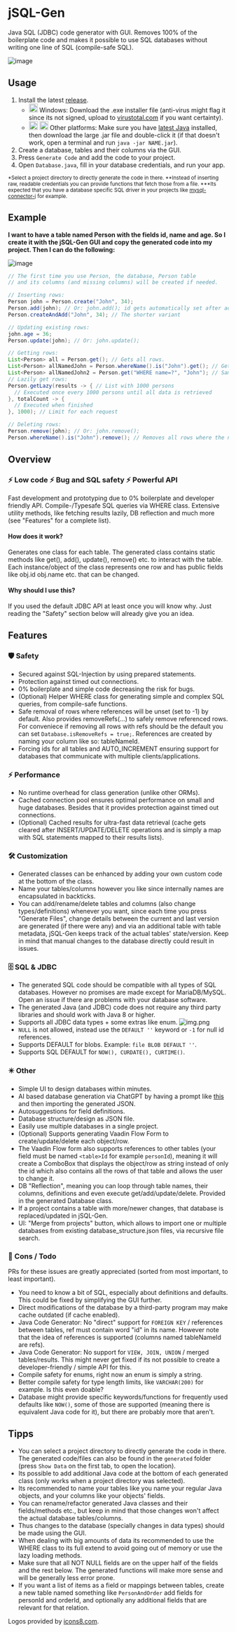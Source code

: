 # jSQL-Gen
Java SQL (JDBC) code generator with GUI. Removes 100% of the boilerplate code and makes
it possible to use SQL databases without writing one line of SQL (compile-safe SQL).

![image](https://github.com/user-attachments/assets/b52d2fca-74dd-436d-a6b1-e990e9f922ac)

## Usage
1. Install the latest [release](https://github.com/Osiris-Team/jSQL-Gen/releases/tag/latest). 
    - <img width="20" src="https://img.icons8.com/?size=48&id=M9BRw0RJZXKi&format=png"></img> Windows: Download the .exe installer file (anti-virus might flag it since its not signed, upload to [virustotal.com](https://www.virustotal.com/) if you want certainty).
    - <img width="20" src="https://img.icons8.com/?size=48&id=17842&format=png"></img>
    <img width="20" src="https://img.icons8.com/?size=48&id=uoRwwh0lz3Jp&format=png"></img> Other platforms: Make sure you have [latest Java](https://www.oracle.com/java/technologies/downloads/)
      installed, then download the large .jar file and double-click it (if that doesn't work, open a terminal and run `java -jar NAME.jar`).
2. Create a database, tables and their columns via the GUI. 
3. Press `Generate Code` and add the code to your project.
4. Open `Database.java`, fill in your database credentials, and run your app.

<p>
<sub>
*Select a project directory to directly generate the code in there.
**Instead of inserting raw, readable credentials you can provide functions that fetch
those from a file. 
***Its expected that you have a database specific SQL driver in your projects like
<a href="https://github.com/mysql/mysql-connector-j">mysql-connector-j</a> for example.
</sub>
</p>

## Example
<p><b>I want to have a table named Person with the fields id, name and age. So I create it with the jSQL-Gen GUI and copy
the generated code into my project. Then I can do the following:</b></p>

![image](./img_1.png)

```java
// The first time you use Person, the database, Person table 
// and its columns (and missing columns) will be created if needed.

// Inserting rows:
Person john = Person.create("John", 34);
Person.add(john); // Or: john.add(); id gets automatically set after adding
Person.createAndAdd("John", 34); // The shorter variant

// Updating existing rows:
john.age = 36;
Person.update(john); // Or: john.update();

// Getting rows:
List<Person> all = Person.get(); // Gets all rows.
List<Person> allNamedJohn = Person.whereName().is("John").get(); // Gets all rows where the name equals "John"
List<Person> allNamedJohn2 = Person.get("WHERE name=?", "John"); // Sames as above, but with regular SQL
// Lazily get rows:
Person.getLazy(results -> { // List with 1000 persons
  // Executed once every 1000 persons until all data is retrieved
}, totalCount -> {
  // Executed when finished
}, 1000); // Limit for each request 

// Deleting rows:
Person.remove(john); // Or: john.remove();
Person.whereName().is("John").remove(); // Removes all rows where the name equals "John"
```

## Overview

### ⚡️ Low code ⚡️ Bug and SQL safety ⚡️ Powerful API
Fast development and prototyping due to 0% boilerplate and developer friendly API.
Compile-/Typesafe SQL queries via WHERE class.
Extensive utility methods, like fetching results lazily, DB reflection and much more (see "Features" for a complete list).

#### How does it work?
Generates one class for each table.
The generated class contains static methods like get(), add(), update(), remove() etc. to interact with the table.
Each instance/object of the class represents
one row and has public fields like obj.id obj.name etc. that can be changed.

#### Why should I use this?
If you used the default JDBC API at least once you will know why.
Just reading the "Safety" section below will already give you an idea.

## Features

### 🛡 Safety
- Secured against SQL-Injection by using prepared statements.
- Protection against timed out connections.
- 0% boilerplate and simple code decreasing the risk for bugs.
- (Optional) Helper WHERE class for generating simple and complex SQL queries, from compile-safe functions.
- Safe removal of rows where references will be unset (set to -1) by default. Also provides removeRefs(...) to safely remove referenced rows.
For conveniece if removing all rows with refs should be the default you can set `Database.isRemoveRefs = true;`. References are created by naming your column like so: tableNameId.
- Forcing ids for all tables and AUTO_INCREMENT ensuring support for databases that
communicate with multiple clients/applications.

### ⚡️ Performance
- No runtime overhead for class generation (unlike other ORMs).
- Cached connection pool ensures optimal performance on small and huge databases.
  Besides that it provides protection against timed out connections.
- (Optional) Cached results for ultra-fast data retrieval
  (cache gets cleared after INSERT/UPDATE/DELETE operations and is
  simply a map with SQL statements mapped to their results lists).

### 🛠 Customization
- Generated classes can be enhanced by adding your own custom code at the bottom of the class.
- Name your tables/columns however you like since internally names are encapsulated in backticks.
- You can add/rename/delete tables and columns (also change types/definitions) whenever you want,
since each time you press "Generate Files", change details between the current and last version are generated
(if there were any) and via an additional table with
table metadata, jSQL-Gen keeps track of the actual tables' state/version. Keep in mind that manual changes
to the database directly could result in issues.

### 🗄 SQL & JDBC
- The generated SQL code should be compatible with all types of SQL databases. However no promises are made except for MariaDB/MySQL. Open an issue if there are problems with your database software.
- The generated Java (and JDBC) code does not require any third party libraries and should work with Java 8 or higher.
- Supports all JDBC data types + some extras like enum. ![img.png](img.png)
- `NULL` is not allowed, instead use the `DEFAULT ''` keyword or `-1` for null id references.
- Supports DEFAULT for blobs. Example: `file BLOB DEFAULT ''`.
- Supports SQL DEFAULT for `NOW(), CURDATE(), CURTIME()`.

### ✴️ Other
- Simple UI to design databases within minutes.
- AI based database generation via ChatGPT by having a prompt like [this](AI_PROMPT.txt) and then importing the generated JSON.
- Autosuggestions for field definitions.
- Database structure/design as JSON file.
- Easily use multiple databases in a single project.
- (Optional) Supports generating Vaadin Flow Form to create/update/delete each object/row.
- The Vaadin Flow form also supports references to other tables (your field must be named `<table>Id` for example `personId`), meaning it will create a ComboBox that displays the object/row as string instead of only the id
which also contains all the rows of that table and allows the user to change it.
- DB "Reflection", meaning you can loop through table names, their columns, definitions and
even execute get/add/update/delete. Provided in the generated Database class.
- If a project contains a table with more/newer changes, that database is replaced/updated in jSQL-Gen.
- UI: "Merge from projects" button, which allows to import one or multiple databases from existing database_structure.json files, via recursive file search.

### 🔴 Cons / Todo
PRs for these issues are greatly appreciated (sorted from most important, to least important).
- You need to know a bit of SQL, especially about definitions and defaults. This could be fixed by simplifying the GUI further.
- Direct modifications of the database by a third-party program may make cache outdated (if cache enabled).
- Java Code Generator: No "direct" support for `FOREIGN KEY` / references between tables, ref must contain word "id" in its name. However note that the idea of references is supported (columns named tableNameId are refs).
- Java Code Generator: No support for `VIEW, JOIN, UNION` / merged tables/results. This might never get fixed if its not possible to create a developer-friendly / simple API for this.
- Compile safety for enums, right now an enum is simply a string.
- Better compile safety for type length limits, like `VARCHAR(200)` for example. Is this even doable?
- Database might provide specific keywords/functions for frequently used defaults like `NOW()`, some of those are supported (meaning there is equivalent Java code for it),
but there are probably more that aren't.


## Tipps
- You can select a project directory to directly generate the code in there. The generated code/files can also be found in the `generated` folder (press `Show Data` on the first tab, to open the location).
- Its possible to add additional Java code at the bottom of each generated class (only works when a project directory was selected).
- Its recommended to name your tables like you name your regular
Java objects, and your columns like your objects' fields.
- You can rename/refactor generated Java classes and their fields/methods etc., but keep
in mind that those changes won't affect the actual database tables/columns.
- Thus changes to the database (specially changes in data types) should be made using the GUI.
- When dealing with big amounts of data its recommended to use the WHERE class to its full extend to avoid going out of memory
or use the lazy loading methods.
- Make sure that all NOT NULL fields are on the upper half of the fields and the rest below. The generated functions will make more sense and will
be generally less error prone.
- If you want a list of items as a field or mappings between tables, create a new table named something like `PersonAndOrder` add fields for personId and orderId, and optionally any additional fields that are relevant for that relation.


Logos provided by [icons8.com](https://icons8.com/icons/).
